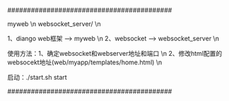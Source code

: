 ##########################################

myweb     \n
websocket_server/   \n

1、diango web框架 --> myweb   \n
2、websocket --> websocket_server       \n


使用方法：1、确定websocket和webserver地址和端口 \n
          2、修改html配置的websocekt地址(web/myapp/templates/home.html)         \n

启动：./start.sh start



##########################################
